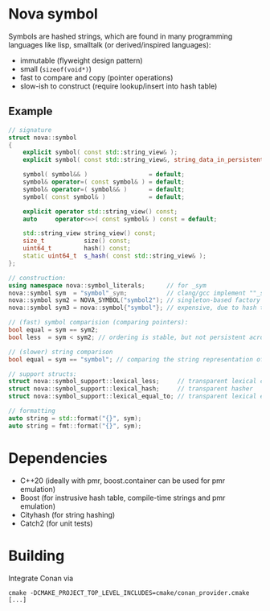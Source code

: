 # Nova symbol

Symbols are hashed strings, which are found in many programming languages like lisp, smalltalk (or derived/inspired
languages):

* immutable (flyweight design pattern)
* small (`sizeof(void*)`)
* fast to compare and copy (pointer operations)
* slow-ish to construct (require lookup/insert into hash table)


## Example

```c++
// signature
struct nova::symbol
{
    explicit symbol( const std::string_view& );
    explicit symbol( const std::string_view&, string_data_in_persistent_memory_t ); // expects string data to be persisten

    symbol( symbol&& )                 = default;
    symbol& operator=( const symbol& ) = default;
    symbol& operator=( symbol&& )      = default;
    symbol( const symbol& )            = default;

    explicit operator std::string_view() const;
    auto     operator<=>( const symbol& ) const = default;

    std::string_view string_view() const;
    size_t           size() const;
    uint64_t         hash() const;
    static uint64_t  s_hash( const std::string_view& );
};

// construction:
using namespace nova::symbol_literals;      // for _sym
nova::symbol sym  = "symbol"_sym;           // clang/gcc implement ""_sym via non-standard extensions, making it a singleton
nova::symbol sym2 = NOVA_SYMBOL("symbol2"); // singleton-based factory (preferred for supporting msvc)
nova::symbol sym3 = nova::symbol{"symbol"}; // expensive, due to hash table lookup/insertion

// (fast) symbol comparision (comparing pointers):
bool equal = sym == sym2;
bool less  = sym < sym2; // ordering is stable, but not persistent across restarting the process

// (slower) string comparison
bool equal = sym == "symbol"; // comparing the string representation of the symbol

// support structs:
struct nova::symbol_support::lexical_less;     // transparent lexical comparison
struct nova::symbol_support::lexical_hash;     // transparent hasher
struct nova::symbol_support::lexical_equal_to; // transparent lexical equality

// formatting
auto string = std::format("{}", sym);
auto string = fmt::format("{}", sym);
```

# Dependencies
* C++20 (ideally with pmr, boost.container can be used for pmr emulation)
* Boost (for instrusive hash table, compile-time strings and pmr emulation)
* Cityhash (for string hashing)
* Catch2 (for unit tests)

# Building

Integrate Conan via
```
cmake -DCMAKE_PROJECT_TOP_LEVEL_INCLUDES=cmake/conan_provider.cmake [...]
```
